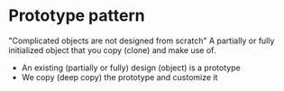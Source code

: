# Prototype pattern
"Complicated objects are not designed from scratch"
A partially or fully initialized object that you copy (clone) and make use of.

- An existing (partially or fully) design (object) is a prototype
- We copy (deep copy) the prototype and customize it

